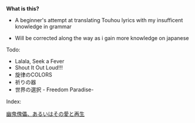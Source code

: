 **What is this?**

- A beginner's attempt at translating Touhou lyrics with my insufficent knowledge in grammar

- Will be corrected along the way as i gain more knowledge on japanese

Todo:

- Lalala, Seek a Fever
- Shout It Out Loud!!!
- 旋律のCOLORS
- 祈りの器
- 世界の選択 - Freedom Paradise-

Index:

[幽鬼傀儡、あるいはその愛と再生](kairai.md)
